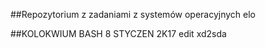 ##Repozytorium z zadaniami z systemów operacyjnych
elo

##KOLOKWIUM BASH 8 STYCZEN 2K17
edit xd2sda
